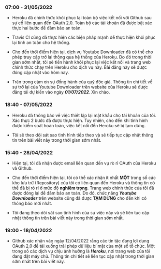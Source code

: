 ### 07:00 - 31/05/2022

- Heroku đã chính thức khôi phục lại toàn bộ việc kết nối với Github sau sự cố liên quan đến OAuth 2.0. Toàn bộ các tài khoản đã được bật xác thực hai bước để đảm bảo an toàn.

- Travis CI cũng đã thực hiện các biện pháp mạnh để thực hiện khôi phục lại tính an toàn cho hệ thống.

- Cho đến thời điểm hiện tại, dịch vụ Youtube Downloader đã có thể cho phép truy cập trở lại thông qua hệ thống của Heroku. Do đó trong thời gian sớm nhất, tôi sẽ tiến hành khôi phục lại việc kết nối và trang web chính thức chạy trên Heroku cho dịch vụ này. Bài đăng này sẽ được đóng cập nhật vào hôm nay.

- Trân trọng cảm ơn sự đồng hành của quý độc giả. Thông tin chi tiết về sự trở lại của Youtube Downloader trên website của Heroku sẽ được đăng tải dự kiến vào ngày **_01/07/2022_**. Xin chào.

### 18:40 - 07/05/2022

- Heroku đã thông báo về việc thiết lập lại mật khẩu cho tài khoản của tôi. Xác thực 2 bước đã được thực hiện. Tuy nhiên, cho đến khi tình hình được kiểm soát hoàn toàn, việc kết nối đến Heroku sẽ bị tạm dừng.

- Tôi sẽ theo dõi sát sao tình hình tiếp theo và sẽ tiếp tục cập nhật thông tin trên bài viết này trong thời gian sớm nhất.

### 15:40 - 28/04/2022

- Hiện tại, tôi đã nhận được email liên quan đến vụ rò rỉ OAuth của Heroku và Github.

- Cho đến thời điểm hiện tại, tôi có thể xác nhận ít nhất **MỘT** trong số các kho lưu trữ (Repository) của tôi có liên quan đến Heroku và thông tin có thể đã bị rò rỉ ở mức độ **nghiêm trọng**. Trang web chính thức của tôi đã được đóng lại để đảm bảo an toàn. Do đó, chức năng **_Youtube Downloader_** trên website cũng đã được **TẠM DỪNG** cho đến khi có thông báo mới nhất.

- Tôi đang theo dõi sát sao tình hình của sự việc này và sẽ liên tục cập nhật thông tin trên bài viết này trong thời gian sớm nhất.

### 19:00 - 18/04/2022

- Github xác nhận vào ngày 12/04/2022 rằng các tin tặc đang lợi dụng OAuth 2.0 để tải xuống trái phép dữ liệu bí mật của một số tổ chức. Một trong số các dịch vụ chịu ảnh hưởng là **_Heroku_**, nơi trang web của tôi đang đặt máy chủ. Thông tin chi tiết sẽ liên tục cập nhật trong thời gian sớm nhất trên bài viết này.
